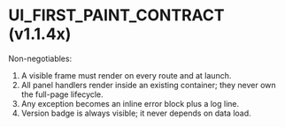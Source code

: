 # UI_FIRST_PAINT_CONTRACT (v1.1.4x)

Non-negotiables:
1. A visible frame must render on every route and at launch.
2. All panel handlers render inside an existing container; they never own the full-page lifecycle.
3. Any exception becomes an inline error block plus a log line.
4. Version badge is always visible; it never depends on data load.
